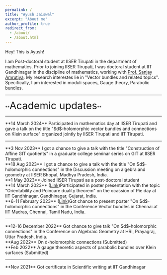 ```yaml
---
permalink: /
title: "Ayush Jaiswal"
excerpt: "About me"
author_profile: true
redirect_from: 
  - /about/
  - /about.html
---
```


Hey! This is Ayush!

I am Post-doctoral student at IISER Tirupati in the department of mathematics. Prior to joining IISER Tirupati, I was doctoral student at IIT Gandhinagar in the discipline of mathematics, working with [Prof. Sanjay Amrutiya](https://sites.google.com/site/amrutsanj). My research interestes lie in "Vector bundles and related topics".
Specifically, I am interested in moduli spaces, Gauge theory, Parabolic bundles.<br> 
<hr style="border:3px light gray">
**<font size="6">Academic updates</font>**  
<hr style="border:3px light gray">
**14 March 2024** Participated in mathematics day at IISER Tirupati and gave a talk on the title "$d$-holomorphic vector bundles and connections on Klein surface" organized jointly by IISER Tirupati and IIT Tirupati.
<hr style="border:3px light gray">  
**3 Nov 2023** I got a chance to give a talk with the title "Construction of Affine GIT quotients" in a graduate college seminar series on GIT at IISER Tirupati.<br>
**18 Aug 2023** I got a chance to give a talk with the title "On $d$-holomorphic connections" in the <it>Discussion meeting on algebra and geometry</it> at IISER Bhopal, Madhya Pradesh, India.<br>
**1 May 2023** Joined IISER Tirupati as a post-doctoral student<br>
**14 March 2023** (<a href="files/Poster(Pi day 2023-IIT Gandhinagar).pdf">Link</a>)Participated in poster presentation with the topic "Orientability and Poincare duality theorem" on the ocassion of <it>Pie day</it> at IIT Gandhinagar, Gandhinagar, Gujarat, India.<br>
**6-11 February 2023** (<a href="files/Poster(Vector bundles in Chennai).pdf">Link</a>)Got chance to present poster "On $d$-holomorphic connections" in the Conference <it>Vector bundles in Chennai</it> at IIT Madras, Chennai, Tamil Nadu, India.
<hr style="border:3px light gray">  
**12-16 December 2022** Got chance to give talk "On $d$-holomorphic connections" in the <it>Conference on Algebraic Geometry</it> at HRI, Prayagraj, Uttar Pradesh, India.<br>
**Aug 2022** On d-holomorphic connections (Submitted)  <br>
**Feb 2022** A gauge theoretic aspects of parabolic bundles over Klein surfaces (Submitted)
<hr style="border:3px light gray">  
**Nov 2021** Got certificate in Scientific writing at IIT Gandhinagar
